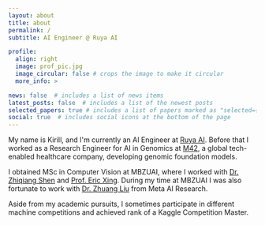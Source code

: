 ```yaml
---
layout: about
title: about
permalink: /
subtitle: AI Engineer @ Ruya AI

profile:
  align: right
  image: prof_pic.jpg
  image_circular: false # crops the image to make it circular
  more_info: >

news: false  # includes a list of news items
latest_posts: false  # includes a list of the newest posts
selected_papers: true # includes a list of papers marked as "selected={true}"
social: true  # includes social icons at the bottom of the page
---
```


My name is Kirill, and I'm currently an AI Engineer at <a href="https://ruya.ai/">Ruya AI</a>. Before that I worked as a Research Engineer for AI in Genomics at <a href="https://m42.ae/">M42</a>, a global tech-enabled healthcare company, developing genomic foundation models. 

I obtained MSc in Computer Vision at MBZUAI, where I worked with <a href='https://zhiqiangshen.com'>Dr. Zhiqiang Shen</a> and <a href='https://mbzuai.ac.ae/study/faculty/professor-eric-xing/'>Prof. Eric Xing</a>. During my time at MBZUAI I was also fortunate to work with <a href='https://liuzhuang13.github.io/'>Dr. Zhuang Liu</a> from Meta AI Research. 

Aside from my academic pursuits, I sometimes participate in different machine competitions and achieved rank of a Kaggle Competition Master. 

